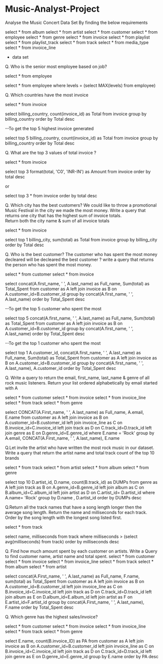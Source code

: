 # Music-Analyst-Project
Analyse the Music Concert Data Set By finding the below requirements

select * from album
select * from artist
select * from customer
select * from employee
select * from genre
select * from invoice
select * from playlist
select * from playlist_track
select * from track
select * from media_type
select * from invoice_line

* data set

Q. Who is the senior most employee based on job?

select * from employee

select * from employee where levels = (select MAX(levels) from employee)

Q. Which countries have the most invoice

select * from invoice

select 
billing_country,
count(invoice_id) as Total
from invoice group by billing_country order by Total desc

--To get the top 5 highest invoice generated

select 
top 5
billing_country,
count(invoice_id) as Total
from invoice group by billing_country order by Total desc

Q. What are the top 3 values of total invoice ?

select * from invoice

select top 3 
format(total, 'C0', 'INR-IN') as Amount
from invoice order by total desc

or

select top 3 *
from invoice
order by total desc


Q. Which city has the best customers? We could like to throw a promotional Music Festival in the city we made the most money. 
Write a query that returns one city that has the highest sum of invoice totals.  
Return both the city name & sum of all invoice totals

select * from invoice

select
top 1
billing_city,
sum(total) as Total
from invoice group by billing_city order by Total desc

Q. Who is the best customer? The customer who has spent the most money decleared will be decleared the best customer ?
write a query that returns the person who has spent the most money.

select * from customer
select * from invoice

select 
concat(A.first_name, ' ', A.last_name) as Full_name,
Sum(total) as Total_Spent
from customer as A
left join
invoice as B
on
A.customer_id=B.customer_id
group by concat(A.first_name, ' ', A.last_name) order by Total_Spent desc

--To get the top 5 customer who spent the most


select top 5
concat(A.first_name, ' ', A.last_name) as Full_name,
Sum(total) as Total_Spent
from customer as A
left join
invoice as B
on
A.customer_id=B.customer_id
group by concat(A.first_name, ' ', A.last_name) order by Total_Spent desc

--To get the top 1 customer who spent the most

select top 1
A.customer_id,
concat(A.first_name, ' ', A.last_name) as Full_name,
Sum(total) as Total_Spent
from customer as A
left join
invoice as B
on
A.customer_id=B.customer_id
group by concat(A.first_name, ' ', A.last_name), A.customer_id
 order by Total_Spent desc

Q. Write a query to return the email, first_name, last_name & genre of all rock music listeners. Return your list ordered alphabetically 
by email started with A

select * from customer
select * from invoice
select * from invoice_line
select * from track
select * from genre


select
CONCAT(A.First_name, ' ', A.last_name) as Full_name,
A.email,
E.name
from customer as A
left join
invoice as B
on
A.customer_id=B.customer_id
left join
invoice_line as C
on
B.invoice_id=C.invoice_id
left join
track as D
on
C.track_id=D.track_id
left join
genre as E
on
D.genre_id=E.genre_id
where E.name = 'Rock' group by A.email, 
CONCAT(A.First_name, ' ', A.last_name), E.name

Q.Let invite the artist who have written the most rock music in our dataset. Write a query that return the artist name and total track count
of the top 10 brands

select * from track
select * from artist
select * from album
select * from genre

select top 10
D.artist_id,
D.name,
count(B.track_id) as DUMPs
from genre as A
left join
track as B
on
A.genre_id=B.genre_id
left join
album as C
on
B.album_id=C.album_id
left join
artist as D
on
C.artist_id= D.artist_id
where A.name= 'Rock'
group by D.name , D.artist_id order by DUMPs desc

Q.Return all the track names that have a song length longer then the average song length. Return the name and milliseconds for each track. 
Order by the song length with the longest song listed first.

select * from track

select name,
milliseconds
from track 
where milliseconds > (select avg(milliseconds) from track) 
order by milliseconds desc

Q. Find how much amount spent by each customer on artists. Write a Query to find customer name, artist name and total spent.
select * from customer
select * from invoice
select * from invoice_line
select * from track
select * from album
select * from artist

select 
concat(A.First_name, ' ', A.last_name) as Full_name,
F.name,
sum(total) as Total_Spent
from customer as A
left join
invoice as B
on
A.customer_id=B.customer_id
left join
invoice_line as C
on
B.invoice_id=C.invoice_id
left join
track as D
on
C.track_id=D.track_id
left join
album as E
on
D.album_id=E.album_id
left join
artist as F
on
E.artist_id=F.artist_id
group by concat(A.First_name, ' ', A.last_name), F.name order by Total_Spent desc

Q. Which genre has the highest sales/invoice?

select * from customer
select * from invoice
select * from invoice_line
select * from track
select * from genre

select
E.name,
count(B.invoice_ID) as PA
from customer as A
left join
invoice as B
on
A.customer_id=B.customer_id
left join
invoice_line as C
on
B.invoice_id=C.invoice_id
left join
track as D
on
C.track_id=D.track_id
left join
genre as E
on
D.genre_id=E.genre_id
group by E.name order by PA desc

